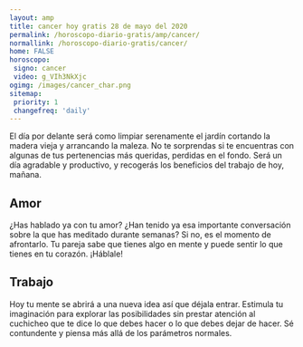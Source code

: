 ```yaml
---
layout: amp
title: cancer hoy gratis 28 de mayo del 2020 
permalink: /horoscopo-diario-gratis/amp/cancer/
normallink: /horoscopo-diario-gratis/cancer/
home: FALSE
horoscopo:
 signo: cancer
 video: g_VIh3NkXjc
ogimg: /images/cancer_char.png
sitemap:
 priority: 1
 changefreq: 'daily'
---
```



El día por delante será como limpiar serenamente el jardín cortando la madera vieja y arrancando la maleza. No te sorprendas si te encuentras con algunas de tus pertenencias más queridas, perdidas en el fondo. Será un día agradable y productivo, y recogerás los beneficios del trabajo de hoy, mañana.

## Amor

¿Has hablado ya con tu amor? ¿Han tenido ya esa importante conversación sobre la que has meditado durante semanas? Si no, es el momento de afrontarlo. Tu pareja sabe que tienes algo en mente y puede sentir lo que tienes en tu corazón. ¡Háblale!

## Trabajo

Hoy tu mente se abrirá a una nueva idea así que déjala entrar. Estimula tu imaginación para explorar las posibilidades sin prestar atención al cuchicheo que te dice lo que debes hacer o lo que debes dejar de hacer. Sé contundente y piensa más allá de los parámetros normales.